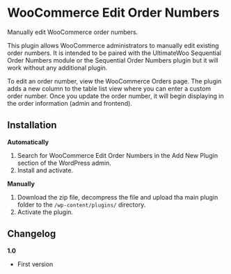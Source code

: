 # WooCommerce Edit Order Numbers

Manually edit WooCommerce order numbers.

This plugin allows WooCommerce administrators to manually edit existing order numbers. It is intended to be paired with the UltimateWoo Sequential Order Numbers module or the Sequential Order Numbers plugin but it will work without any additional plugin.

To edit an order number, view the WooCommerce Orders page. The plugin adds a new column to the table list view where you can enter a custom order number. Once you update the order number, it will begin displaying in the order information (admin and frontend).

## Installation ##

__Automatically__

1. Search for WooCommerce Edit Order Numbers in the Add New Plugin section of the WordPress admin.
2. Install and activate.

__Manually__

1. Download the zip file, decompress the file and upload tha main plugin folder to the `/wp-content/plugins/` directory.
2. Activate the plugin.

## Changelog ##

__1.0__
* First version